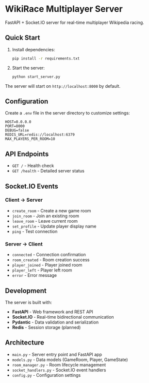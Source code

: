 # WikiRace Multiplayer Server

FastAPI + Socket.IO server for real-time multiplayer Wikipedia racing.

## Quick Start

1. Install dependencies:
   ```bash
   pip install -r requirements.txt
   ```

2. Start the server:
   ```bash
   python start_server.py
   ```

The server will start on `http://localhost:8000` by default.

## Configuration

Create a `.env` file in the server directory to customize settings:

```env
HOST=0.0.0.0
PORT=8000
DEBUG=false
REDIS_URL=redis://localhost:6379
MAX_PLAYERS_PER_ROOM=10
```

## API Endpoints

- `GET /` - Health check
- `GET /health` - Detailed server status

## Socket.IO Events

### Client → Server
- `create_room` - Create a new game room
- `join_room` - Join an existing room
- `leave_room` - Leave current room
- `set_profile` - Update player display name
- `ping` - Test connection

### Server → Client
- `connected` - Connection confirmation
- `room_created` - Room creation success
- `player_joined` - Player joined room
- `player_left` - Player left room
- `error` - Error message

## Development

The server is built with:
- **FastAPI** - Web framework and REST API
- **Socket.IO** - Real-time bidirectional communication
- **Pydantic** - Data validation and serialization
- **Redis** - Session storage (planned)

## Architecture

- `main.py` - Server entry point and FastAPI app
- `models.py` - Data models (GameRoom, Player, GameState)
- `room_manager.py` - Room lifecycle management
- `socket_handlers.py` - Socket.IO event handlers
- `config.py` - Configuration settings
